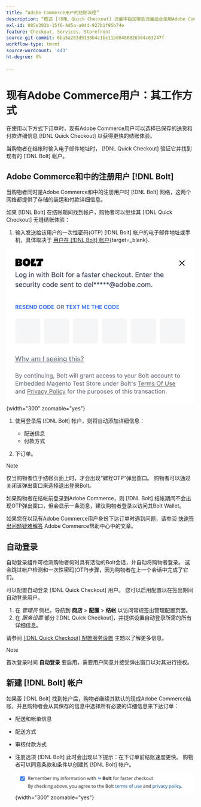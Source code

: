 ```yaml
---
title: “Adobe Commerce用户的结账流程”
description: “概述 [!DNL Quick Checkout] 流量中指定哪些流量适合使用Adobe Commerce用户。”
exl-id: 085e393b-15f6-4d5a-a04d-927b1f95b74e
feature: Checkout, Services, Storefront
source-git-commit: 6ba5a283d9138b4c1be11b80486826304c63247f
workflow-type: tm+mt
source-wordcount: '443'
ht-degree: 0%

---
```


# 现有Adobe Commerce用户：其工作方式

在使用以下方式下订单时，现有Adobe Commerce用户可以选择已保存的送货和付款详细信息 [!DNL Quick Checkout] 以获得更快的结账体验。

当购物者在结帐时输入电子邮件地址时， [!DNL Quick Checkout] 验证它并找到现有的 [!DNL Bolt] 帐户。

## Adobe Commerce和中的注册用户 [!DNL Bolt]

当购物者同时是Adobe Commerce和中的注册用户时 [!DNL Bolt] 网络，这两个网络都提供了存储的装运和付款详细信息。

如果 [!DNL Bolt] 在结账期间找到帐户，购物者可以继续其 [!DNL Quick Checkout] 无缝结账体验：

1. 输入发送给该用户的一次性密码(OTP) [!DNL Bolt] 帐户的电子邮件地址或手机，具体取决于 [用户在 [!DNL Bolt] 帐户](https://help.bolt.com/shoppers/account/account-settings/#how-to-set-preferred-login-method){target=_blank}.

![OTP弹出窗口](assets/new-logo-otp-email.png){width="300" zoomable="yes"}

1. 使用登录后 [!DNL Bolt] 帐户，则将自动添加详细信息：

   - 配送信息
   - 付款方式

1. 下订单。

>[!NOTE]
>
> 仅当购物者位于结帐页面上时，才会出现“螺栓OTP”弹出窗口。 购物者可以通过关闭该弹出窗口来选择退出登录Bolt。

如果购物者在结帐前登录到Adobe Commerce，则 [!DNL Bolt] 结帐期间不会出现OTP弹出窗口，但会显示一条消息，建议购物者登录以访问其Bolt Wallet。

如果您在以现有Adobe Commerce用户身份下达订单时遇到问题，请参阅 [快速签出问题疑难解答](https://experienceleague.adobe.com/docs/commerce-knowledge-base/kb/troubleshooting/miscellaneous/quick-checkout-issues.html) Adobe Commerce帮助中心中的文章。

## 自动登录

自动登录组件可检测购物者何时具有活动的Bolt会话，并自动将购物者登录。 这会跳过帐户检测和一次性密码(OTP)步骤，因为购物者在上一个会话中完成了它们。

可以配置自动登录 [!DNL Quick Checkout] 用户。 您可以启用配置以在签出期间自动登录用户。

1. 在 _管理员_ 侧栏，导航到 **商店** > **配置** > **结帐** 以访问常规签出管理配置页面。
1. 在 _服务设置_ 部分 [!DNL Quick Checkout]，并提供设置自动登录所需的所有详细信息。

请参阅 [[!DNL Quick Checkout] 配置服务设置](../quick-checkout/onboarding.md#configure-service-settings) 主题以了解更多信息。

>[!NOTE]
>
> 首次登录时间 **自动登录** 要启用，需要用户同意并接受弹出窗口以对其进行授权。

## 新建 [!DNL Bolt] 帐户

如果否 [!DNL Bolt] 找到帐户后，购物者继续其默认的现成Adobe Commerce结账，并且购物者会从其保存的信息中选择所有必要的详细信息来下达订单：

- 配送和帐单信息
- 配送方式
- 审核付款方式
- 注册选项 [!DNL Bolt] 此时会出现以下提示：在下订单前结账速度更快。 购物者可以同意条款和条件以创建其 [!DNL Bolt] 帐户。

  ![记住 [!DNL Bolt]](assets/checkbox-remember-bolt.png){width="300" zoomable="yes"}

